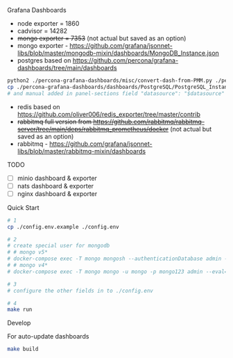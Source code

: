 Grafana Dashboards
- node exporter = 1860
- cadvisor = 14282
- ~~mongo exporter = 7353~~ (not actual but saved as an option)
- mongo exporter - https://github.com/grafana/jsonnet-libs/blob/master/mongodb-mixin/dashboards/MongoDB_Instance.json
- postgres based on https://github.com/percona/grafana-dashboards/tree/main/dashboards
```bash
python2 ./percona-grafana-dashboards/misc/convert-dash-from-PMM.py ./percona-grafana-dashboards/dashboards/PostgreSQL/PostgreSQL_Instance_Summary.json
cp ./percona-grafana-dashboards/dashboards/PostgreSQL/PostgreSQL_Instance_Summary.json ./grafana/dashboards/default/PostgreSQL_Instance_Summary.json
# and manual added in panel-sections field "datasource": "$datasource"
```
- redis based on https://github.com/oliver006/redis_exporter/tree/master/contrib
- ~~rabbitmq full version from https://github.com/rabbitmq/rabbitmq-server/tree/main/deps/rabbitmq_prometheus/docker~~ (not actual but saved as an option)
- rabbitmq - https://github.com/grafana/jsonnet-libs/blob/master/rabbitmq-mixin/dashboards

TODO
- [ ] minio dashboard & exporter
- [ ] nats dashboard & exporter
- [ ] nginx dashboard & exporter

Quick Start

```bash
# 1
cp ./config.env.example ./config.env

# 2
# create special user for mongodb
# # mongo v5*
# docker-compose exec -T mongo mongosh --authenticationDatabase admin --eval='db.getSiblingDB("admin").createUser({user: "mongodb_exporter",pwd: "mongodb_exporter123",roles: [{ role: "clusterMonitor", db: "admin" },{ role: "read", db: "<InterestedDatabase>" }]})'
# # mongo v4*
# docker-compose exec -T mongo mongo -u mongo -p mongo123 admin --eval='db.getSiblingDB("admin").createUser({user: "mongodb_exporter2",pwd: "mongodb_exporter123",roles: [{ role: "clusterMonitor", db: "admin" },{ role: "read", db: "<InterestedDatabase>" }]})'

# 3
# configure the other fields in to ./config.env

# 4
make run
```

Develop

For auto-update dashboards

```bash
make build
```

